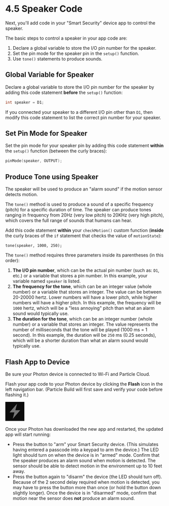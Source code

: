 # 4.5 Speaker Code

Next, you'll add code in your "Smart Security" device app to control the speaker.

The basic steps to control a speaker in your app code are:

1. Declare a global variable to store the I/O pin number for the speaker.
2. Set the pin mode for the speaker pin in the `setup()` function.
3. Use `tone()` statements to produce sounds.

## Global Variable for Speaker

Declare a global variable to store the I/O pin number for the speaker by adding this code statement **before** the `setup()` function:

```cpp
int speaker = D1;
```

If you connected your speaker to a different I/O pin other than `D1`, then modify this code statement to list the correct pin number for your speaker.

## Set Pin Mode for Speaker

Set the pin mode for your speaker pin by adding this code statement **within** the `setup()` function \(between the curly braces\):

```cpp
pinMode(speaker, OUTPUT);
```

## Produce Tone using Speaker

The speaker will be used to produce an "alarm sound" if the motion sensor detects motion.

The `tone()` method is used to produce a sound of a specific frequency \(pitch\) for a specific duration of time. The speaker can produce tones ranging in frequency from 20Hz \(very low pitch\) to 20KHz \(very high pitch\), which covers the full range of sounds that humans can hear.

Add this code statement **within** your `checkMotion()` custom function \(**inside** the curly braces of the `if` statement that checks the value of `motionState`\):

```text
tone(speaker, 1000, 250);
```

The `tone()` method requires three parameters inside its parentheses \(in this order\):

1. **The I/O pin number**, which can be the actual pin number \(such as: `D1`, etc.\) or a variable that stores a pin number. In this example, your variable named `speaker` is listed.
2. **The frequency for the tone**, which can be an integer value \(whole number\) or a variable that stores an integer. The value can be between 20-20000 hertz. Lower numbers will have a lower pitch, while higher numbers will have a higher pitch. In this example, the frequency will be `1000` hertz, which will be a "less annoying" pitch than what an alarm sound would typically use.
3. **The duration for the tone**, which can be an integer number \(whole number\) or a variable that stores an integer. The value represents the number of milliseconds that the tone will be played \(1000 ms = 1 second\). In this example, the duration will be `250` ms \(0.25 seconds\), which will be a shorter duration than what an alarm sound would typically use.

## Flash App to Device

Be sure your Photon device is connected to Wi-Fi and Particle Cloud.

Flash your app code to your Photon device by clicking the **Flash** icon in the left navigation bar. \(Particle Build will first save and verify your code before flashing it.\)

![Flash Icon](../../.gitbook/assets/pb-flash-icon.png)

Once your Photon has downloaded the new app and restarted, the updated app will start running:

* Press the button to "arm" your Smart Security device. \(This simulates having entered a passcode into a keypad to arm the device.\) The LED light should turn on when the device is in "armed" mode. Confirm that the speaker produces an alarm sound when motion is detected. The sensor should be able to detect motion in the environment up to 10 feet away.
* Press the button again to "disarm" the device \(the LED should turn off\). Because of the 2 second delay required when motion is detected, you may have to press the button more than once \(or hold the button down slightly longer\). Once the device is in "disarmed" mode, confirm that motion near the sensor does **not** produce an alarm sound.


